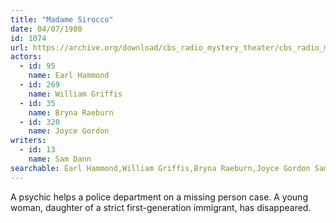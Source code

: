 ```yaml
---
title: "Madame Sirocco"
date: 04/07/1980
id: 1074
url: https://archive.org/download/cbs_radio_mystery_theater/cbs_radio_mystery_theater-1051-1100.zip/cbs_radio_mystery_theater-1051-1100%2Fcbsrmt_1074_madame_sirocco.mp3
actors:  
  - id: 95
    name: Earl Hammond  
  - id: 269
    name: William Griffis  
  - id: 35
    name: Bryna Raeburn  
  - id: 320
    name: Joyce Gordon
writers:  
  - id: 13
    name: Sam Dann
searchable: Earl Hammond,William Griffis,Bryna Raeburn,Joyce Gordon Sam Dann
---
```

A psychic helps a police department on a missing person case. A young woman, daughter of a strict first-generation immigrant, has disappeared.
